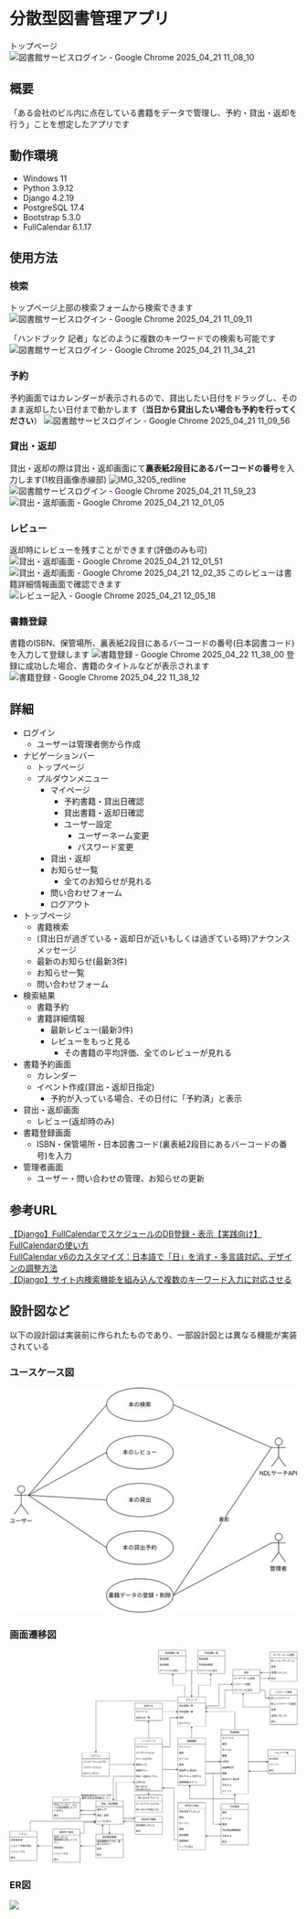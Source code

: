 # 分散型図書管理アプリ
トップページ
![図書館サービスログイン - Google Chrome 2025_04_21 11_08_10](https://github.com/user-attachments/assets/d1c5e176-f2a6-4ded-9669-ac0463210344)

## 概要
「ある会社のビル内に点在している書籍をデータで管理し、予約・貸出・返却を行う」ことを想定したアプリです

## 動作環境
- Windows 11
- Python 3.9.12
- Django 4.2.19
- PostgreSQL 17.4
- Bootstrap 5.3.0
- FullCalendar 6.1.17

## 使用方法

### 検索
トップページ上部の検索フォームから検索できます
![図書館サービスログイン - Google Chrome 2025_04_21 11_09_11](https://github.com/user-attachments/assets/eb086d09-176a-4fba-9d53-5d7b3365bc15)

「ハンドブック 記者」などのように複数のキーワードでの検索も可能です
![図書館サービスログイン - Google Chrome 2025_04_21 11_34_21](https://github.com/user-attachments/assets/807fcef6-d5a8-4a27-87b9-1a41d31a70c9)

### 予約
予約画面ではカレンダーが表示されるので、貸出したい日付をドラッグし、そのまま返却したい日付まで動かします（**当日から貸出したい場合も予約を行ってください**）
![図書館サービスログイン - Google Chrome 2025_04_21 11_09_56](https://github.com/user-attachments/assets/09544b9f-c7a3-4786-a739-4a0fba527e42)

### 貸出・返却
貸出・返却の際は貸出・返却画面にて**裏表紙2段目にあるバーコードの番号**を入力します(1枚目画像赤線部)
![IMG_3205_redline](https://github.com/user-attachments/assets/8fd79551-2e01-48be-bd24-424271408924)
![図書館サービスログイン - Google Chrome 2025_04_21 11_59_23](https://github.com/user-attachments/assets/08362b9a-c495-44fb-8f93-9e18e5979d9e)
![貸出・返却画面 - Google Chrome 2025_04_21 12_01_05](https://github.com/user-attachments/assets/2b9e377f-3d2a-4d32-97ed-ff864b5ba140)

### レビュー
返却時にレビューを残すことができます(評価のみも可)
![貸出・返却画面 - Google Chrome 2025_04_21 12_01_51](https://github.com/user-attachments/assets/beed7732-2c38-4416-9e29-d407c004cc6f)
![貸出・返却画面 - Google Chrome 2025_04_21 12_02_35](https://github.com/user-attachments/assets/76207b1d-9fdb-4db0-868a-7a37e7f1bcd1)
このレビューは書籍詳細情報画面で確認できます
![レビュー記入 - Google Chrome 2025_04_21 12_05_18](https://github.com/user-attachments/assets/2f76394b-cf94-4036-99bd-a15ce583fcd1)

### 書籍登録
書籍のISBN、保管場所、裏表紙2段目にあるバーコードの番号(日本図書コード)を入力して登録します
![書籍登録 - Google Chrome 2025_04_22 11_38_00](https://github.com/user-attachments/assets/152bbefa-cd2c-4be0-88a5-c5498a7c1d7d)
登録に成功した場合、書籍のタイトルなどが表示されます
![書籍登録 - Google Chrome 2025_04_22 11_38_12](https://github.com/user-attachments/assets/58fdccd2-4735-4ac0-8d8f-d02722306bf7)


## 詳細
- ログイン
  - ユーザーは管理者側から作成
- ナビゲーションバー
  - トップページ
  - プルダウンメニュー
    - マイページ
      - 予約書籍・貸出日確認
      - 貸出書籍・返却日確認
      - ユーザー設定
        - ユーザーネーム変更
        - パスワード変更
    - 貸出・返却
    - お知らせ一覧
      - 全てのお知らせが見れる
    - 問い合わせフォーム
    - ログアウト
- トップページ
  - 書籍検索
  - (貸出日が過ぎている・返却日が近いもしくは過ぎている時)アナウンスメッセージ
  - 最新のお知らせ(最新3件)
  - お知らせ一覧
  - 問い合わせフォーム
- 検索結果
  - 書籍予約
  - 書籍詳細情報
    - 最新レビュー(最新3件)
    - レビューをもっと見る
      - その書籍の平均評価、全てのレビューが見れる
- 書籍予約画面
  - カレンダー
  - イベント作成(貸出・返却日指定)
    - 予約が入っている場合、その日付に「予約済」と表示
- 貸出・返却画面
  - レビュー(返却時のみ)
- 書籍登録画面
  - ISBN・保管場所・日本図書コード(裏表紙2段目にあるバーコードの番号)を入力
- 管理者画面
  - ユーザー・問い合わせの管理、お知らせの更新

## 参考URL
[【Django】FullCalendarでスケジュールのDB登録・表示【実践向け】](https://chigusa-web.com/blog/django-fullcalendar/)<br>
[FullCalendarの使い方](https://qiita.com/imp555sti/items/ee9809768f6dc9439ab5)<br>
[FullCalendar v6のカスタマイズ：日本語で「日」を消す・多言語対応、デザインの調整方法](https://bloosh.jp/tips/5409/)<br>
[【Django】サイト内検索機能を組み込んで複数のキーワード入力に対応させる](https://zerofromlight.com/blogs/detail/59/)

## 設計図など
以下の設計図は実装前に作られたものであり、一部設計図とは異なる機能が実装されている
### ユースケース図
![](./svg/ユースケース図.drawio.svg)
### 画面遷移図
![](./svg/画面遷移図.drawio.svg)
### ER図
![](./svg/ER図.drawio.svg)